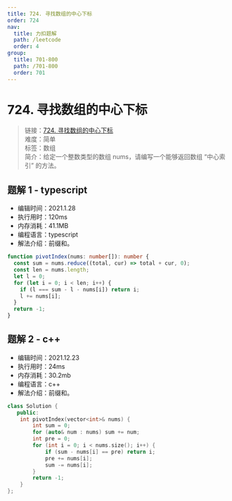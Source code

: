 ```yaml
---
title: 724. 寻找数组的中心下标
order: 724
nav:
  title: 力扣题解
  path: /leetcode
  order: 4
group:
  title: 701-800
  path: /701-800
  order: 701
---
```


# 724. 寻找数组的中心下标

> 链接：[724. 寻找数组的中心下标](https://leetcode-cn.com/problems/find-pivot-index/)  
> 难度：简单  
> 标签：数组  
> 简介：给定一个整数类型的数组 nums，请编写一个能够返回数组 “中心索引” 的方法。

## 题解 1 - typescript

- 编辑时间：2021.1.28
- 执行用时：120ms
- 内存消耗：41.1MB
- 编程语言：typescript
- 解法介绍：前缀和。

```typescript
function pivotIndex(nums: number[]): number {
  const sum = nums.reduce((total, cur) => total + cur, 0);
  const len = nums.length;
  let l = 0;
  for (let i = 0; i < len; i++) {
    if (l === sum - l - nums[i]) return i;
    l += nums[i];
  }
  return -1;
}
```

## 题解 2 - c++

- 编辑时间：2021.12.23
- 执行用时：24ms
- 内存消耗：30.2mb
- 编程语言：c++
- 解法介绍：前缀和。

```cpp
class Solution {
   public:
    int pivotIndex(vector<int>& nums) {
        int sum = 0;
        for (auto& num : nums) sum += num;
        int pre = 0;
        for (int i = 0; i < nums.size(); i++) {
            if (sum - nums[i] == pre) return i;
            pre += nums[i];
            sum -= nums[i];
        }
        return -1;
    }
};
```
